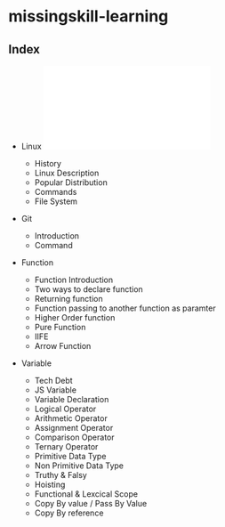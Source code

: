 # missingskill-learning

## Index

* Linux ![linux](linux.md)

  * History
  * Linux Description
  * Popular Distribution
  * Commands
  * File System

* Git

  * Introduction
  * Command

* Function

  * Function Introduction
  * Two ways to declare function
  * Returning function
  * Function passing to another function as paramter
  * Higher Order function
  * Pure Function
  * IIFE
  * Arrow Function

* Variable

  * Tech Debt
  * JS Variable
  * Variable Declaration
  * Logical Operator
  * Arithmetic Operator
  * Assignment Operator
  * Comparison Operator
  * Ternary Operator
  * Primitive Data Type
  * Non Primitive Data Type
  * Truthy & Falsy 
  * Hoisting
  * Functional & Lexcical Scope
  * Copy By value / Pass By Value
  * Copy By reference 